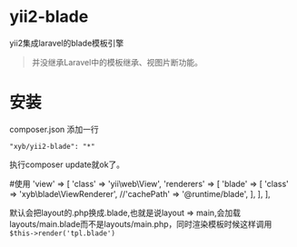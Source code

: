# yii2-blade
yii2集成laravel的blade模板引擎

> 并没继承Laravel中的模板继承、视图片断功能。

# 安装
composer.json 添加一行

```
"xyb/yii2-blade": "*"
```

执行composer update就ok了。

#使用
    'view' => [
    	'class' => 'yii\web\View',
    	'renderers' => [
    	   'blade' => [
    	   'class' => 'xyb\blade\ViewRenderer',
    	   //'cachePath' => '@runtime/blade',
    	   ],
    	],
    ],

默认会把layout的.php换成.blade,也就是说layout => main,会加载layouts/main.blade而不是layouts/main.php，同时渲染模板时候这样调用 ` $this->render('tpl.blade')`
